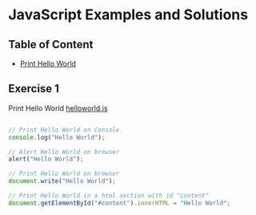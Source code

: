 # JavaScript Examples and Solutions

## Table of Content

- [Print Hello World](#exercise-1)

## Exercise 1
Print Hello World
[helloworld.js](helloworld.js)

```js

// Print Hello World on Console
console.log("Hello World");

// Alert Hello World on browser
alert("Hello World");

// Print Hello World on browser
document.write("Hello World");

// Print Hello World in a html section with id "content"
document.getElementById("#content").innerHTML = "Hello World";

```